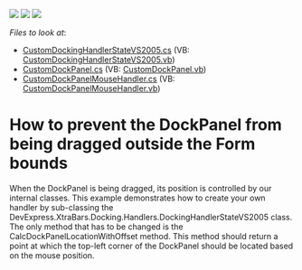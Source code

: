 <!-- default badges list -->
![](https://img.shields.io/endpoint?url=https://codecentral.devexpress.com/api/v1/VersionRange/128617362/13.1.4%2B)
[![](https://img.shields.io/badge/Open_in_DevExpress_Support_Center-FF7200?style=flat-square&logo=DevExpress&logoColor=white)](https://supportcenter.devexpress.com/ticket/details/E3900)
[![](https://img.shields.io/badge/📖_How_to_use_DevExpress_Examples-e9f6fc?style=flat-square)](https://docs.devexpress.com/GeneralInformation/403183)
<!-- default badges end -->
<!-- default file list -->
*Files to look at*:

* [CustomDockingHandlerStateVS2005.cs](./CS/RestrictedDraggingExample/Docking/CustomDockingHandlerStateVS2005.cs) (VB: [CustomDockingHandlerStateVS2005.vb](./VB/RestrictedDraggingExample/Docking/CustomDockingHandlerStateVS2005.vb))
* [CustomDockPanel.cs](./CS/RestrictedDraggingExample/Docking/CustomDockPanel.cs) (VB: [CustomDockPanel.vb](./VB/RestrictedDraggingExample/Docking/CustomDockPanel.vb))
* [CustomDockPanelMouseHandler.cs](./CS/RestrictedDraggingExample/Docking/CustomDockPanelMouseHandler.cs) (VB: [CustomDockPanelMouseHandler.vb](./VB/RestrictedDraggingExample/Docking/CustomDockPanelMouseHandler.vb))
<!-- default file list end -->
# How to prevent the DockPanel from being dragged outside the Form bounds


<p>When the DockPanel is being dragged, its position is controlled by our internal classes. This example demonstrates how to create your own handler by sub-classing the DevExpress.XtraBars.Docking.Handlers.DockingHandlerStateVS2005 class. The only method that has to be changed is the CalcDockPanelLocationWithOffset method. This method should return a point at which the top-left corner of the DockPanel should be located based on the mouse position.</p>

<br/>


